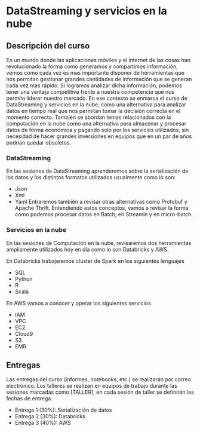 # DataStreaming y servicios en la nube 

## Descripción del curso
En un mundo donde las aplicaciones móviles y el internet de las cosas han revolucionado la forma como generamos y compartimos información, vemos como cada vez es mas importante disponer de herramientas que nos permitan gestionar grandes cantidades de información que se generan cada vez mas rápido. Si logramos analizar dicha información, podemos tener una ventaja competitiva frente a nuestra competencia que nos permita liderar nuestro mercado.
En ese contexto se enmarca el curso de DataStreaming y servicios en la nube, como una alternativa para analizar datos en tiempo real que nos permitan tomar la decisión correcta en el momento correcto. También se abordan temas relacionados con la computación en la nube como una alternativa para almacenar y procesar datos de forma económica y pagando solo por los servicios utilizados, sin necesidad de hacer grandes inversiones en equipos que en un par de años podrían quedar obsoletos.

### DataStreaming

En las sesiones de DataStreaming aprenderemos sobre la serialización de los datos y los distintos formatos utilizados usualmente como lo son: 
- Json
- Xml 
- Yaml
Entraremos también a revisar otras alternativas como Protobuf y Apache Thrift.
Entendiendo estos conceptos, vamos a revisar la forma como podemos procesar datos en Batch, en Streamin y en micro-batch.

### Servicios en la nube
En las sesiones de Computación en la nube, revisaremos dos herramientas ampliamente utilizados hoy en día como lo son Databricks y AWS.

En Databricks trabajeremos cluster de Spark en los siguientes lenguajes
- SQL
- Python
- R
- Scala

En AWS vamos a conocer y operar los siguientes servicios
- IAM
- VPC
- EC2
- Cloud9
- S3
- EMR

## Entregas
Las entregas del curso (informes, notebooks, etc.) se realizarán por correo electrónico. Los talleres se realizan en equipos de trabajo durante las sesiones marcadas como [TALLER], en cada sesión de taller se definirán las fechas de entrega.
- Entrega 1 (30%): Serialización de datos
- Entrega 2 (30%): Databricks
- Entrega 3 (40%): AWS
